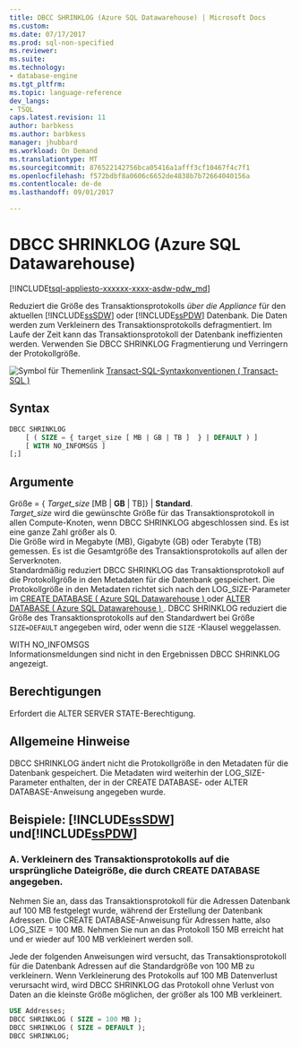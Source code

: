 ```yaml
---
title: DBCC SHRINKLOG (Azure SQL Datawarehouse) | Microsoft Docs
ms.custom: 
ms.date: 07/17/2017
ms.prod: sql-non-specified
ms.reviewer: 
ms.suite: 
ms.technology:
- database-engine
ms.tgt_pltfrm: 
ms.topic: language-reference
dev_langs:
- TSQL
caps.latest.revision: 11
author: barbkess
ms.author: barbkess
manager: jhubbard
ms.workload: On Demand
ms.translationtype: MT
ms.sourcegitcommit: 876522142756bca05416a1afff3cf10467f4c7f1
ms.openlocfilehash: f572bdbf8a0606c6652de4838b7b72664040156a
ms.contentlocale: de-de
ms.lasthandoff: 09/01/2017

---
```

# <a name="dbcc-shrinklog-azure-sql-data-warehouse"></a>DBCC SHRINKLOG (Azure SQL Datawarehouse)
[!INCLUDE[tsql-appliesto-xxxxxx-xxxx-asdw-pdw_md](../../includes/tsql-appliesto-xxxxxx-xxxx-asdw-pdw-md.md)]

Reduziert die Größe des Transaktionsprotokolls *über die Appliance* für den aktuellen [!INCLUDE[ssSDW](../../includes/sssdw-md.md)] oder [!INCLUDE[ssPDW](../../includes/sspdw-md.md)] Datenbank. Die Daten werden zum Verkleinern des Transaktionsprotokolls defragmentiert. Im Laufe der Zeit kann das Transaktionsprotokoll der Datenbank ineffizienten werden. Verwenden Sie DBCC SHRINKLOG Fragmentierung und Verringern der Protokollgröße.
  
![Symbol für Themenlink](../../database-engine/configure-windows/media/topic-link.gif "Thema Linksymbol") [Transact-SQL-Syntaxkonventionen &#40; Transact-SQL &#41;](../../t-sql/language-elements/transact-sql-syntax-conventions-transact-sql.md)
  
## <a name="syntax"></a>Syntax  
  
```sql
DBCC SHRINKLOG   
    [ ( SIZE = { target_size [ MB | GB | TB ]  } | DEFAULT ) ]   
    [ WITH NO_INFOMSGS ]   
[;]  
```  
  
## <a name="arguments"></a>Argumente  
Größe = { *Target_size* [MB | **GB** | TB]} | **Standard**.  
*Target_size* wird die gewünschte Größe für das Transaktionsprotokoll in allen Compute-Knoten, wenn DBCC SHRINKLOG abgeschlossen sind. Es ist eine ganze Zahl größer als 0.  
Die Größe wird in Megabyte (MB), Gigabyte (GB) oder Terabyte (TB) gemessen. Es ist die Gesamtgröße des Transaktionsprotokolls auf allen der Serverknoten.  
Standardmäßig reduziert DBCC SHRINKLOG das Transaktionsprotokoll auf die Protokollgröße in den Metadaten für die Datenbank gespeichert. Die Protokollgröße in den Metadaten richtet sich nach den LOG_SIZE-Parameter im [CREATE DATABASE &#40; Azure SQL Datawarehouse &#41; ](../../t-sql/statements/create-database-azure-sql-data-warehouse.md) oder [ALTER DATABASE &#40; Azure SQL Datawarehouse &#41; ](../../t-sql/statements/alter-database-azure-sql-data-warehouse.md). DBCC SHRINKLOG reduziert die Größe des Transaktionsprotokolls auf den Standardwert bei Größe `SIZE=DEFAULT` angegeben wird, oder wenn die `SIZE` -Klausel weggelassen.
  
WITH NO_INFOMSGS  
Informationsmeldungen sind nicht in den Ergebnissen DBCC SHRINKLOG angezeigt.  
  
## <a name="permissions"></a>Berechtigungen  
Erfordert die ALTER SERVER STATE-Berechtigung.
  
## <a name="general-remarks"></a>Allgemeine Hinweise  
DBCC SHRINKLOG ändert nicht die Protokollgröße in den Metadaten für die Datenbank gespeichert. Die Metadaten wird weiterhin der LOG_SIZE-Parameter enthalten, der in der CREATE DATABASE- oder ALTER DATABASE-Anweisung angegeben wurde.
  
## <a name="examples-includesssdwincludessssdw-mdmd-and-includesspdwincludessspdw-mdmd"></a>Beispiele: [!INCLUDE[ssSDW](../../includes/sssdw-md.md)] und[!INCLUDE[ssPDW](../../includes/sspdw-md.md)]  
### <a name="a-shrink-the-transaction-log-to-the-original-size-specified-by-create-database"></a>A. Verkleinern des Transaktionsprotokolls auf die ursprüngliche Dateigröße, die durch CREATE DATABASE angegeben.  
Nehmen Sie an, dass das Transaktionsprotokoll für die Adressen Datenbank auf 100 MB festgelegt wurde, während der Erstellung der Datenbank Adressen. Die CREATE DATABASE-Anweisung für Adressen hatte, also LOG_SIZE = 100 MB. Nehmen Sie nun an das Protokoll 150 MB erreicht hat und er wieder auf 100 MB verkleinert werden soll.
  
Jede der folgenden Anweisungen wird versucht, das Transaktionsprotokoll für die Datenbank Adressen auf die Standardgröße von 100 MB zu verkleinern. Wenn Verkleinerung des Protokolls auf 100 MB Datenverlust verursacht wird, wird DBCC SHRINKLOG das Protokoll ohne Verlust von Daten an die kleinste Größe möglichen, der größer als 100 MB verkleinert.
  
```sql
USE Addresses;  
DBCC SHRINKLOG ( SIZE = 100 MB );  
DBCC SHRINKLOG ( SIZE = DEFAULT );  
DBCC SHRINKLOG;  
```  
  
  

